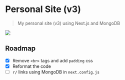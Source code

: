 # Personal Site (v3)
> My personal site (v3) using Next.js and MongoDB

[![](https://shields.io/badge/Visit%20site-trtle.xyz-blue.svg?style=for-the-badge)](https://trtle.xyz)

## Roadmap

- [X] Remove `<br>` tags and add `padding` css
- [X] Reformat the code
- [ ] `r/` links using MongoDB in `next.config.js`